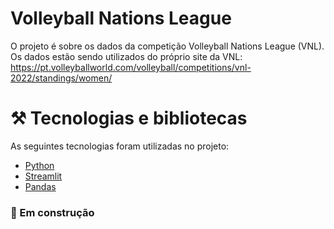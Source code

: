 # Volleyball Nations League
O projeto é sobre os dados da competição Volleyball Nations League (VNL).
Os dados estão sendo utilizados do próprio site da VNL: https://pt.volleyballworld.com/volleyball/competitions/vnl-2022/standings/women/
# ⚒️ Tecnologias e bibliotecas
As seguintes tecnologias foram utilizadas no projeto:
- [Python](https://www.python.org/)
- [Streamlit](https://docs.streamlit.io/)
- [Pandas](https://pandas.pydata.org/)
### 🚧 Em construção
